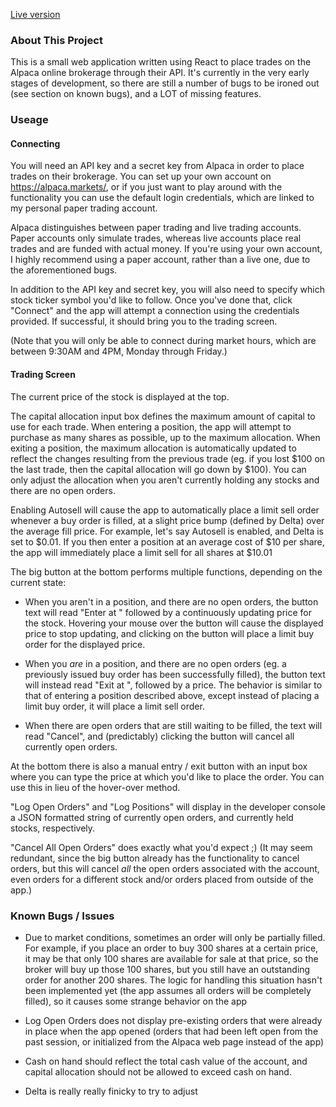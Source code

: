 [Live version](https://ruitais.github.io/alpacaPack/)


### About This Project

This is a small web application written using React to place trades on the Alpaca online brokerage through their API. It's currently in the very early stages of development, so there are still a number of bugs to be ironed out (see section on known bugs), and a LOT of missing features.

### Useage

#### Connecting
You will need an API key and a secret key from Alpaca in order to place trades on their brokerage. You can set up your own account on https://alpaca.markets/, or if you just want to play around with the functionality you can use the default login credentials, which are linked to my personal paper trading account.

Alpaca distinguishes between paper trading and live trading accounts. Paper accounts only simulate trades, whereas live accounts place real trades and are funded with actual money. If you're using your own account, I highly recommend using a paper account, rather than a live one, due to the aforementioned bugs.

In addition to the API key and secret key, you will also need to specify which stock ticker symbol you'd like to follow. Once you've done that, click "Connect" and the app will attempt a connection using the credentials provided. If successful, it should bring you to the trading screen.

(Note that you will only be able to connect during market hours, which are between 9:30AM and 4PM, Monday through Friday.)

#### Trading Screen
The current price of the stock is displayed at the top.

The capital allocation input box defines the maximum amount of capital to use for each trade. When entering a position, the app will attempt to purchase as many shares as possible, up to the maximum allocation. When exiting a position, the maximum allocation is automatically updated to reflect the changes resulting from the previous trade (eg. if you lost $100 on the last trade, then the capital allocation will go down by $100). You can only adjust the allocation when you aren't currently holding any stocks and there are no open orders.

Enabling Autosell will cause the app to automatically place a limit sell order whenever a buy order is filled, at a slight price bump (defined by Delta) over the average fill price. For example, let's say Autosell is enabled, and Delta is set to $0.01. If you then enter a position at an average cost of $10 per share, the app will immediately place a limit sell for all shares at $10.01

The big button at the bottom performs multiple functions, depending on the current state:
- When you aren't in a position, and there are no open orders, the button text will read "Enter at " followed by a continuously updating price for the stock. Hovering your mouse over the button will cause the displayed price to stop updating, and clicking on the button will place a limit buy order for the displayed price.

- When you *are* in a position, and there are no open orders (eg. a previously issued buy order has been successfully filled), the button text will instead read "Exit at ", followed by a price. The behavior is similar to that of entering a position described above, except instead of placing a limit buy order, it will place a limit sell order.

- When there are open orders that are still waiting to be filled, the text will read "Cancel", and (predictably) clicking the button will cancel all currently open orders.

At the bottom there is also a manual entry / exit button with an input box where you can type the price at which you'd like to place the order. You can use this in lieu of the hover-over method.

"Log Open Orders" and "Log Positions" will display in the developer console a JSON formatted string of currently open orders, and currently held stocks, respectively.

"Cancel All Open Orders" does exactly what you'd expect ;) 
(It may seem redundant, since the big button already has the functionality to cancel orders, but this will cancel *all* the open orders associated with the account, even orders for a different stock and/or orders placed from outside of the app.)



### Known Bugs / Issues
- Due to market conditions, sometimes an order will only be partially filled. For example, if you place an order to buy 300 shares at a certain price, it may be that only 100 shares are available for sale at that price, so the broker will buy up those 100 shares, but you still have an outstanding order for another 200 shares. The logic for handling this situation hasn't been implemented yet (the app assumes all orders will be completely filled), so it causes some strange behavior on the app

- Log Open Orders does not display pre-existing orders that were already in place when the app opened (orders that had been left open from the past session, or initialized from the Alpaca web page instead of the app)

- Cash on hand should reflect the total cash value of the account, and capital allocation should not be allowed to exceed cash on hand.

- Delta is really really finicky to try to adjust